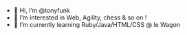 - 👋 Hi, I’m @tonyfunk
- 👀 I’m interested in Web, Agility, chess & so on ! 
- 🌱 I’m currently learning Ruby/Java/HTML/CSS @ le Wagon 


<!---
tonyfunk/tonyfunk is a ✨ special ✨ repository because its `README.md` (this file) appears on your GitHub profile.
You can click the Preview link to take a look at your changes.
--->
